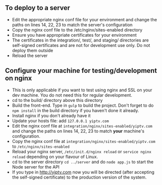 To deploy to a server
-----
   * Edit the appropriate nginx conf file for your environment and change the paths on lines 14, 22, 23 to match the server's configuration
   * Copy the nginx conf file to the /etc/nginx/sites-enabled directory
   * Ensure you have appropriate certificates for your environment
   * The certificates in the integration/, test/, and staging/ directories are self-signed certificates and are not for development use only. Do not deploy them outside
   * Reload the server

Configure your machine for testing/development on nginx
-----
   * This is only applicable if you want to test using nginx and SSL on your dev machine. You do not need this for regular development.
   * cd to the build/ directory above this directory
   * Build the front-end. Type in `gulp` to build the project. Don't forget to do `npm install` in the build directory if you haven't done it already.
   * Install nginx if you don't already have it
   * Update your hosts file: add `127.0.0.1 yiptv.com`
   * Edit the nginx conf file at `integration/nginx/sites-enabled/yiptv.com` and change the paths on lines 14, 22, 23 to match **your** machine's configuration.
   * Copy the nginx conf file at `integration/nginx/sites-enabled/yiptv.com` to `/etc/nginx/sites-enabled`
   * Reload your nginx server, `/etc/init.d/nginx reload` or `service nginx reload` depending on your flavour of Linux.
   * cd to the server directory `cd ../server` and do `node app.js` to start the Node server for the API
   * If you type in http://yiptv.com now you will be directed (after accepting the self-signed certificate) to the production version of the system.


